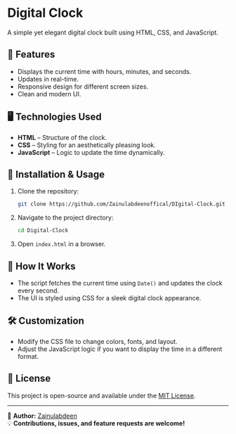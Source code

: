 
# Digital Clock

A simple yet elegant digital clock built using HTML, CSS, and JavaScript.

## 🚀 Features

- Displays the current time with hours, minutes, and seconds.
- Updates in real-time.
- Responsive design for different screen sizes.
- Clean and modern UI.

## 🖥️ Technologies Used

- **HTML** – Structure of the clock.
- **CSS** – Styling for an aesthetically pleasing look.
- **JavaScript** – Logic to update the time dynamically.



## 🔧 Installation & Usage

1. Clone the repository:
   ```sh
   git clone https://github.com/Zainulabdeenoffical/DIgital-Clock.git
   ```
2. Navigate to the project directory:
   ```sh
   cd Digital-Clock
   ```
3. Open `index.html` in a browser.

## 🎯 How It Works

- The script fetches the current time using `Date()` and updates the clock every second.
- The UI is styled using CSS for a sleek digital clock appearance.

## 🛠️ Customization

- Modify the CSS file to change colors, fonts, and layout.
- Adjust the JavaScript logic if you want to display the time in a different format.

## 📜 License

This project is open-source and available under the [MIT License](LICENSE).

---

📌 **Author:** [Zainulabdeen](https://github.com/Zainulabdeenoffical)  
💡 **Contributions, issues, and feature requests are welcome!**


